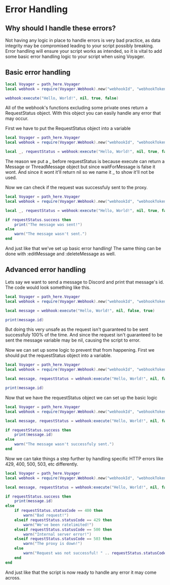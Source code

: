 # Error Handling

## Why should I handle these errors?

Not having any logic in place to handle errors is very bad practice, as data integrity may be compromised leading to your script possibly breaking. Error handling will ensure your script works as intended, so it is vital to add some basic error handling logic to your script when using Voyager.

## Basic error handling

```lua linenums="1"
local Voyager = path_here.Voyager
local webhook = require(Voyager.Webhook).new("webhookId", "webhookToken")

webhook:execute("Hello, World!", nil, true, false)
```

All of the webhook's functions excluding some private ones return a RequestStatus object. With this object you can easily handle any error that may occur.

First we have to put the RequestStatus object into a variable

```lua linenums="1" hl_lines="4"
local Voyager = path_here.Voyager
local webhook = require(Voyager.Webhook).new("webhookId", "webhookToken")

local _, requestStatus = webhook:execute("Hello, World!", nil, true, false)
```

The reason we put a _ before requestStatus is because execute can return a Message or ThreadMessage object but since waitForMessage is false it wont. And since it wont it'll return nil so we name it _ to show it'll not be used.

Now we can check if the request was successfuly sent to the proxy.

```lua linenums="1" hl_lines="6-10"
local Voyager = path_here.Voyager
local webhook = require(Voyager.Webhook).new("webhookId", "webhookToken")

local _, requestStatus = webhook:execute("Hello, World!", nil, true, false)

if requestStatus.success then
    print("The message was sent!")
else
    warn("The message wasn't sent.")
end
```

And just like that we've set up basic error handling! The same thing can be done with :editMessage and :deleteMessage as well.

## Advanced error handling

Lets say we want to send a message to Discord and print that message's id. The code would look something like this.

```lua linenums="1"
local Voyager = path_here.Voyager
local webhook = require(Voyager.Webhook).new("webhookId", "webhookToken")

local message = webhook:execute("Hello, World!", nil, false, true)

print(message.id)
```

But doing this very unsafe as the request isn't guaranteed to be sent successfuly 100% of the time. And since the request isn't guaranteed to be sent the message variable may be nil, causing the script to error.

Now we can set up some logic to prevent that from happening. First we should put the requestStatus object into a variable.

```lua linenums="1" hl_lines="4"
local Voyager = path_here.Voyager
local webhook = require(Voyager.Webhook).new("webhookId", "webhookToken")

local message, requestStatus = webhook:execute("Hello, World!", nil, false, true)

print(message.id)
```

Now that we have the requestStatus object we can set up the basic logic

```lua linenums="1" hl_lines="6-10"
local Voyager = path_here.Voyager
local webhook = require(Voyager.Webhook).new("webhookId", "webhookToken")

local message, requestStatus = webhook:execute("Hello, World!", nil, false, true)

if requestStatus.success then
    print(message.id)
else
    warn("The message wasn't successfuly sent.")
end
```

Now we can take things a step further by handling specific HTTP errors like 429, 400, 500, 503, etc differently.

```lua linenums="1" hl_lines="6-20"
local Voyager = path_here.Voyager
local webhook = require(Voyager.Webhook).new("webhookId", "webhookToken")

local message, requestStatus = webhook:execute("Hello, World!", nil, false, true)

if requestStatus.success then
    print(message.id)
else
    if requestStatus.statusCode == 400 then
        warn("Bad request!")
    elseif requestStatus.statusCode == 429 then
        warn("We've been ratelimited!")
    elseif requestStatus.statusCode == 500 then
        warn("Internal server error!")
    elseif requestStatus.statusCode == 503 then
        warn("The proxy is down!")
    else
        warn("Request was not successful! " .. requestStatus.statusCode .. " " .. requestStatus.statusMessage)
    end
end
```

And just like that the script is now ready to handle any error it may come across.